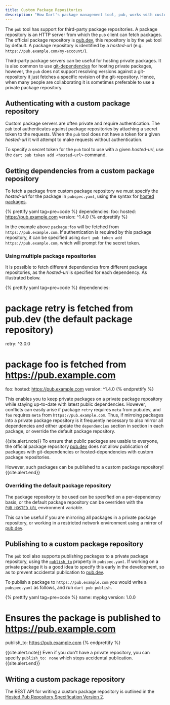 ```yaml
---
title: Custom Package Repositories
description: "How Dart's package management tool, pub, works with custom package repositories."
---
```


The `pub` tool has support for third-party package repositories. A package
repository is an HTTP server from which the `pub` client can fetch packages.
The official package repository is [pub.dev](https://pub.dev), this repository
is by the `pub` tool by default. A package repository is identified by a
_hosted-url_ (e.g. `https://pub.example.com/my-account/`). 

Third-party package servers can be useful for hosting private packages. It is
also common to use [git-dependencies](./dependencies#git-packages) for hosting
private packages, however, the `pub` does not support resolving versions against
a git-repository it just fetches a specific revision of the git-repository.
Hence, when many people are collaborating it is sometimes preferable to use a
private package repository.


## Authenticating with a custom package repository
Custom package servers are often private and require authentication. The `pub`
tool authenticates against package repositories by attaching a secret token to
the requests. When the `pub` tool does not have a token for a given
_hosted-url_ it will attempt to make requests without authentication.

To specify a secret token for the `pub` tool to use with a given _hosted-url_,
use the `dart pub token add <hosted-url>` command.


## Getting dependencies from a custom package repository
To fetch a package from custom package repository we must specify the
_hosted-url_ for the package in `pubspec.yaml`, using the syntax for
[hosted packages](./dependencies#hosted-packages).

{% prettify yaml tag=pre+code %}
dependencies:
  foo:
    hosted: https://pub.example.com
    version: ^1.4.0
{% endprettify %}

In the example above `package:foo` will be fetched from
`https://pub.example.com`. If authentication is required by this package
repository, it can be specified using
`dart pub token add https://pub.example.com`, which will prompt for the secret
token.


### Using multiple package repositories
It is possible to fetch different dependencies from different package
repositories, as the _hosted-url_ is specified for each dependency. As
illustrated below.

{% prettify yaml tag=pre+code %}
dependencies:
  # package retry is fetched from pub.dev (the default package repository)
  retry: ^3.0.0
  # package foo is fetched from https://pub.example.com
  foo:
    hosted: https://pub.example.com
    version: ^1.4.0
{% endprettify %}

This enables you to keep private packages on a private package repository
while staying up-to-date with latest public dependencies. However, conflicts can
easily arise if package `retry` requires `meta` from pub.dev, and `foo` requires
`meta` from `https://pub.example.com`. Thus, if mirroing packages into a private
package repository is it frequently necessary to also mirror all dependencies
and either update the `dependencies` section in section in each package, or
override the default package repository.

{{site.alert.note}}
To ensure that public packages are usable to everyone, the official package
repository [pub.dev](https://pub.dev) does not allow publication of packages
with git-dependencies or hosted-dependencies with custom package repositories.

However, such packages can be published to a custom package repository!
{{site.alert.end}}


### Overriding the default package repository
The package repository to be used can be specified on a per-dependency basis,
or the default package repository can be overriden with the
[`PUB_HOSTED_URL`](./environment-variables) environment variable.

This can be useful if you are mirroring all packages in a private package
repository, or working in a restricted network environment using a mirror of
[pub.dev](https://pub.dev).


## Publishing to a custom package repository
The `pub` tool also supports publishing packages to a private package
repository, using the [`publish_to`](./pubspec#publish_to) property in
`pubspec.yaml`. If working on a private package it is a good idea to specify
this early in the development, so as to prevent accidental publication to
[pub.dev](https://pub.dev). 

To publish a package to `https://pub.example.com` you would write a
`pubspec.yaml` as follows, and run `dart pub publish`.

{% prettify yaml tag=pre+code %}
name: mypkg
version: 1.0.0
# Ensures the package is published to https://pub.example.com
publish_to: https://pub.example.com
{% endprettify %}

{{site.alert.note}}
Even if you don't have a private repository, you can specify `publish_to: none`
which stops accidental publication.
{{site.alert.end}}


## Writing a custom package repository
The REST API for writing a custom package repository is outlined in the
[Hosted Pub Repository Specification Version 2][repository-spec-v2.md].


[repository-spec-v2.md]: https://github.com/dart-lang/pub/blob/master/doc/repository-spec-v2.md
